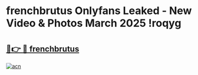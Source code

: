 # frenchbrutus Onlyfans Leaked - New Video & Photos March 2025 !roqyg

# <h2><a href="https://eszm9q.iuczelnia.edu.pl?title=frenchbrutus&ref=roqyg">🔗👉 🔴 frenchbrutus</a></h2>

[![acn](https://github.com/user-attachments/assets/0f9c940e-d8b0-45ae-aac7-cd30a18b3e1c)](https://eszm9q.iuczelnia.edu.pl?title=frenchbrutus&ref=roqyg)

